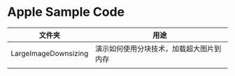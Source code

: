 # Apple Sample Code



| 文件夹               | 用途                                     |
| -------------------- | ---------------------------------------- |
| LargeImageDownsizing | 演示如何使用分块技术，加载超大图片到内存 |
|                      |                                          |



